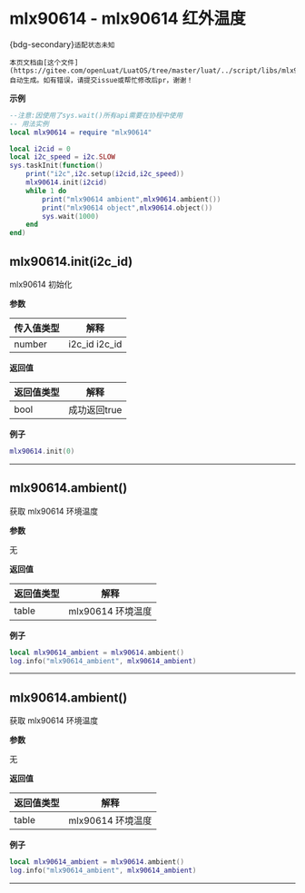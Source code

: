 # mlx90614 - mlx90614 红外温度

{bdg-secondary}`适配状态未知`

```{note}
本页文档由[这个文件](https://gitee.com/openLuat/LuatOS/tree/master/luat/../script/libs/mlx90614.lua)自动生成。如有错误，请提交issue或帮忙修改后pr，谢谢！
```


**示例**

```lua
--注意:因使用了sys.wait()所有api需要在协程中使用
-- 用法实例
local mlx90614 = require "mlx90614"

local i2cid = 0
local i2c_speed = i2c.SLOW
sys.taskInit(function()
    print("i2c",i2c.setup(i2cid,i2c_speed)) 
    mlx90614.init(i2cid)
    while 1 do
        print("mlx90614 ambient",mlx90614.ambient()) 
        print("mlx90614 object",mlx90614.object()) 
        sys.wait(1000)
    end
end)

```

## mlx90614.init(i2c_id)



mlx90614 初始化

**参数**

|传入值类型|解释|
|-|-|
|number|i2c_id i2c_id|

**返回值**

|返回值类型|解释|
|-|-|
|bool|成功返回true|

**例子**

```lua
mlx90614.init(0)

```

---

## mlx90614.ambient()



获取 mlx90614 环境温度

**参数**

无

**返回值**

|返回值类型|解释|
|-|-|
|table|mlx90614 环境温度|

**例子**

```lua
local mlx90614_ambient = mlx90614.ambient()
log.info("mlx90614_ambient", mlx90614_ambient)

```

---

## mlx90614.ambient()



获取 mlx90614 环境温度

**参数**

无

**返回值**

|返回值类型|解释|
|-|-|
|table|mlx90614 环境温度|

**例子**

```lua
local mlx90614_ambient = mlx90614.ambient()
log.info("mlx90614_ambient", mlx90614_ambient)

```

---

